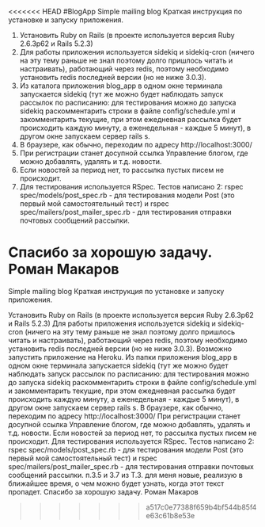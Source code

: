 <<<<<<< HEAD
#BlogApp
Simple mailing blog
Краткая инструкция по установке и запуску приложения.

1. Установить Ruby on Rails (в проекте используется версия Ruby 2.6.3p62 и Rails 5.2.3)
2. Для работы приложения используется sidekiq и sidekiq-cron (ничего на эту тему раньше не знал поэтому долго пришлось читать и настраивать), работающий через redis, поэтому необходимо установить redis последней версии (но не ниже 3.0.3).
3. Из каталога приложения blog_app в одном окне терминала запускается sidekiq (тут же можно будет наблюдать запуск рассылок по расписанию: для тестирования можно до запуска sidekiq раскомментарить строки в файле config/schedule.yml и закомментарить текущие, при этом ежедневная рассылка будет происходить каждую минуту, а еженедельная - каждые 5 минут), в другом окне запускаем сервер rails s.
4. В браузере, как обычно, переходим по адресу http://localhost:3000/
5. При регистрации станет досупной ссылка Управление блогом, где можно добавлять, удалять и т.д. новости.
6. Если новостей за период нет, то рассылка пустых писем не происходит.
7. Для тестирования используется RSpec. Тестов написано 2: rspec spec/models/post_spec.rb - для тестирования модели Post (это первый мой самостоятельный тест) и rspec spec/mailers/post_mailer_spec.rb - для тестирования отправки почтовых сообщений рассылки.

Спасибо за хорошую задачу. Роман Макаров
=======
Simple mailing blog Краткая инструкция по установке и запуску приложения.

Установить Ruby on Rails (в проекте используется версия Ruby 2.6.3p62 и Rails 5.2.3)
Для работы приложения используется sidekiq и sidekiq-cron (ничего на эту тему раньше не знал поэтому долго пришлось читать и настраивать), работающий через redis, поэтому необходимо установить redis последней версии (но не ниже 3.0.3). Возможно запустить приложение на Heroku.
Из папки приложения blog_app в одном окне терминала запускается sidekiq (тут же можно будет наблюдать запуск рассылок по расписанию: для тестирования можно до запуска sidekiq раскомментарить строки в файле config/schedule.yml и закомментарить текущие, при этом ежедневная рассылка будет происходить каждую минуту, а еженедельная - каждые 5 минут), в другом окне запускаем сервер rails s.
В браузере, как обычно, переходим по адресу http://localhost:3000/
При регистрации станет досупной ссылка Управление блогом, где можно добавлять, удалять и т.д. новости.
Если новостей за период нет, то рассылка пустых писем не происходит.
Для тестирования используется RSpec. Тестов написано 2: rspec spec/models/post_spec.rb - для тестирования модели Post (это первый мой самостоятельный тест) и rspec spec/mailers/post_mailer_spec.rb - для тестирования отправки почтовых сообщений рассылки.
п.3.5 и 3.7 из Т.З. для меня новые, реализую в ближайшее время, о чем можно будет узнать, когда этот текст пропадет. Спасибо за хорошую задачу. Роман Макаров
>>>>>>> a517c0e77388f659b4bf544b85f4e63c61b8e53e
